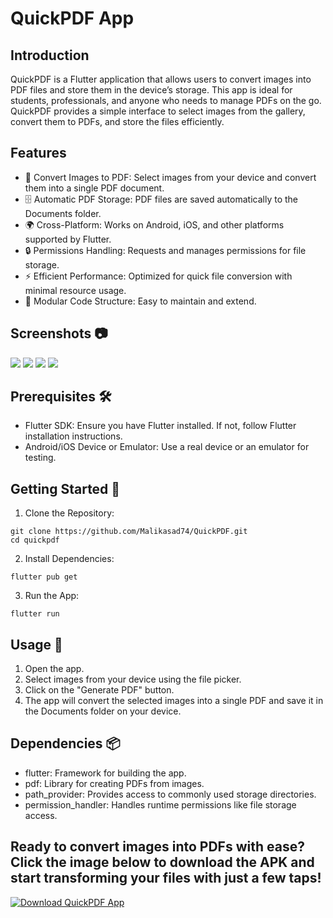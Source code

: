 # QuickPDF App


## Introduction

QuickPDF is a Flutter application that allows users to convert images into PDF files and store them in the device’s storage. This app is ideal for students, professionals, and anyone who needs to manage PDFs on the go. QuickPDF provides a simple interface to select images from the gallery, convert them to PDFs, and store the files efficiently.


## Features

* 📸 Convert Images to PDF: Select images from your device and convert them into a single PDF document.
* 🗄️ Automatic PDF Storage: PDF files are saved automatically to the Documents folder.
* 🌍 Cross-Platform: Works on Android, iOS, and other platforms supported by Flutter.
* 🔒 Permissions Handling: Requests and manages permissions for file storage.
* ⚡ Efficient Performance: Optimized for quick file conversion     with minimal resource usage.
* 🧩 Modular Code Structure: Easy to maintain and extend.


## Screenshots 📷

<img src="Screenshots/20240926193814.jpg">

<img src="Screenshots/20240926193902.jpg">

<img src="Screenshots/20240926193925.jpg">

<img src="Screenshots/20240926194020.jpg">


## Prerequisites 🛠️

* Flutter SDK: Ensure you have Flutter installed. If not, follow   Flutter installation instructions.
* Android/iOS Device or Emulator: Use a real device or an emulator for testing.
## Getting Started 🚀

1. Clone the Repository:

```
git clone https://github.com/Malikasad74/QuickPDF.git
cd quickpdf

```

2. Install Dependencies:

```
flutter pub get

```

3. Run the App:


```
flutter run

```
## Usage 📖

1. Open the app.
2. Select images from your device using the file picker.
3. Click on the "Generate PDF" button.
4. The app will convert the selected images into a single PDF and save it in the Documents folder on your device.
## Dependencies 📦

* flutter: Framework for building the app.
* pdf: Library for creating PDFs from images.
* path_provider: Provides access to commonly used storage directories.
* permission_handler: Handles runtime permissions like file storage access.


## Ready to convert images into PDFs with ease? Click the image below to download the APK and start transforming your files with just a few taps!


<a href="QuickPDF.apk">
    <img src="Screenshots/apklogo.png" alt="Download QuickPDF App">
</a>
